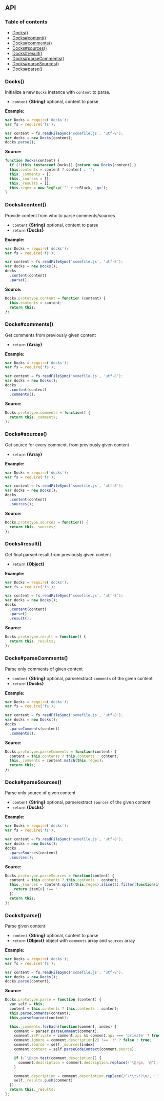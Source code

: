 ## API
### Table of contents
- [Docks()](#docks)
- [Docks#content()](#dockscontent)
- [Docks#comments()](#dockscomments)
- [Docks#sources()](#dockssources)
- [Docks#result()](#docksresult)
- [Docks#parseComments()](#docksparsecomments)
- [Docks#parseSources()](#docksparsesources)
- [Docks#parse()](#docksparse)

### Docks()

Initialize a new `Docks` instance with `content` to parse.

- `content` **{String}** optional, content to parse

**Example:**

```js
var Docks = require('docks');
var fs = require('fs');

var content = fs.readFileSync('somefile.js', 'utf-8');
var docks = new Docks(content);
docks.parse();
```

**Source:**
```js
function Docks(content) {
  if (!(this instanceof Docks)) {return new Docks(content);}
  this.contents = content ? content : '';
  this._comments = [];
  this._sources = [];
  this._results = [];
  this.regex = new RegExp('^' + reBlock, 'gm');
}
```

### Docks#content()
Provide content from who to parse comments/sources

- `content` **{String}** optional, content to parse
- `return` **{Docks}**

**Example:**

```js
var Docks = require('docks');
var fs = require('fs');

var content = fs.readFileSync('somefile.js', 'utf-8');
var docks = new Docks();
docks
  .content(content)
  .parse();
```

**Source:**
```js
Docks.prototype.content = function (content) {
  this.contents = content;
  return this;
};
```

### Docks#comments()
Get comments from previously given content

- `return` **{Array}**

**Example:**

```js
var Docks = require('docks');
var fs = require('fs');

var content = fs.readFileSync('somefile.js', 'utf-8');
var docks = new Docks();
docks
  .content(content)
  .comments();
```

**Source:**
```js
Docks.prototype.comments = function() {
  return this._comments;
};
```

### Docks#sources()
Get source for every comment,
from previously given content

- `return` **{Array}**

**Example:**

```js
var Docks = require('docks');
var fs = require('fs');

var content = fs.readFileSync('somefile.js', 'utf-8');
var docks = new Docks();
docks
  .content(content)
  .sources();
```

**Source:**
```js
Docks.prototype.sources = function() {
  return this._sources;
};
```

### Docks#result()
Get final parsed result
from previously given content

- `return` **{Object}**

**Example:**

```js
var Docks = require('docks');
var fs = require('fs');

var content = fs.readFileSync('somefile.js', 'utf-8');
var docks = new Docks();
docks
  .content(content)
  .parse()
  .result();
```

**Source:**
```js
Docks.prototype.result = function() {
  return this._results;
};
```

### Docks#parseComments()
Parse only comments of given content

- `content` **{String}** optional, parse/extract `comments` of the given content
- `return` **{Docks}**

**Example:**

```js
var Docks = require('docks');
var fs = require('fs');

var content = fs.readFileSync('somefile.js', 'utf-8');
var docks = new Docks();
docks
  .parseComments(content)
  .comments();
```

**Source:**
```js
Docks.prototype.parseComments = function(content) {
  content = this.contents ? this.contents : content;
  this._comments = content.match(this.regex);
  return this;
};
```

### Docks#parseSources()
Parse only source of given content

- `content` **{String}** optional, parse/extract `sources` of the given content
- `return` **{Docks}**

**Example:**

```js
var Docks = require('docks');
var fs = require('fs');

var content = fs.readFileSync('somefile.js', 'utf-8');
var docks = new Docks();
docks
  .parseSources(content)
  .sources();
```

**Source:**
```js
Docks.prototype.parseSources = function(content) {
  content = this.contents ? this.contents : content;
  this._sources = content.split(this.regex).slice(1).filter(function(item, i) {
    return item[0] !== ' '
  });
  return this;
};
```

### Docks#parse()
Parse given content

- `content` **{String}** optional, content to parse
- `return` **{Object}**           object with `comments` array and `sources` array

**Example:**

```js
var Docks = require('docks');
var fs = require('fs');

var content = fs.readFileSync('somefile.js', 'utf-8');
var docks = new Docks();
docks.parse(content);
```

**Source:**
```js
Docks.prototype.parse = function (content) {
  var self = this;
  content = this.contents ? this.contents : content;
  this.parseComments(content);
  this.parseSources(content);

  this._comments.forEach(function(comment, index) {
    comment = parser.parseComment(comment);
    comment.isPrivate = comment.api && comment.api === 'private' ? true : false;
    comment.ignore = comment.description[2] !== '!' ? false : true;
    comment.source = self._sources[index]
    comment.context = self.parseCodeContext(comment.source);

    if (/`\@/gm.test(comment.description)) {
      comment.description = comment.description.replace(/`\@/gm, '@');
    }

    comment.description = comment.description.replace(/^\*\*\!?\n/, '');
    self._results.push(comment)
  });
  return this._results;
};
```

